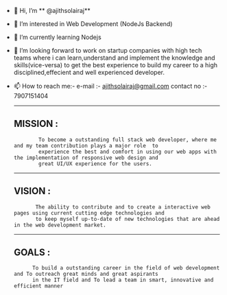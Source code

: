 - 👋 Hi, I’m ** @ajithsolairaj**

- 👀 I’m interested in Web Development (NodeJs Backend)

- 🌱 I’m currently learning Nodejs

- 💞️ I’m looking forward to work on startup companies with high tech teams where i can learn,understand and implement 
      the knowledge and skills(vice-versa) to get the best experience to build my career to a high disciplined,effecient
      and well experienced developer.

- 📫 How to reach me:-
      e-mail :- ajithsolairaj@gmail.com
      contact no :- 7907151404


    -------
    MISSION : 
    -------
              To become a outstanding full stack web developer, where me and my team contribution plays a major role  to 
              experience the best and comfort in using our web apps with the implementation of responsive web design and 
              great UI/UX experience for the users.
              
   ------
   VISION :
   ------
             The ability to contribute and to create a interactive web pages using current cutting edge technologies and
             to keep myself up-to-date of new technologies that are ahead in the web development market.
             
   -----
   GOALS :
   -----
            To build a outstanding career in the field of web development and To outreach great minds and great aspirants 
            in the IT field and To lead a team in smart, innovative and efficient manner
           
